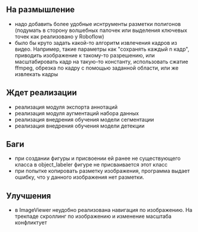 ## На размышление
- надо добавить более удобные иснтрументы разметки полигонов (подумать в сторону волшебных палочек или выделения ключевых точек как реализовано у Roboflow)
- было бы круто задать какой-то алгоритм извлечения кадров из видео. Например, такие параметры как "сохранять каждый n кадр", приводить изображение к такому-то разрешению, или масштабировать кадр на такую-то константу, использовать сжатие ffmpeg, обрезка по кадру с помощью заданной области, или же извлекать кадры 

## Ждет реализации
- реализация модуля экспорта аннотаций
- реализация модуля аугментаций набора данных
- реализация внедрения обучения модели сегментации
- реализация внедрения обучения модели детекции

## Баги
- при создании фигуры и присвоении ей ранее не существующего класса в object_labeler фигуре не присваивается этот класс
- при попытке копировать разметку изображения, программа выдает ошибку, что у данного изображения нет разметки.

## Улучшения
- в ImageViewer неудобно реализована навигация по изображению. На трекпаде скроллинг по изображению и изменение масштаба конфликтует